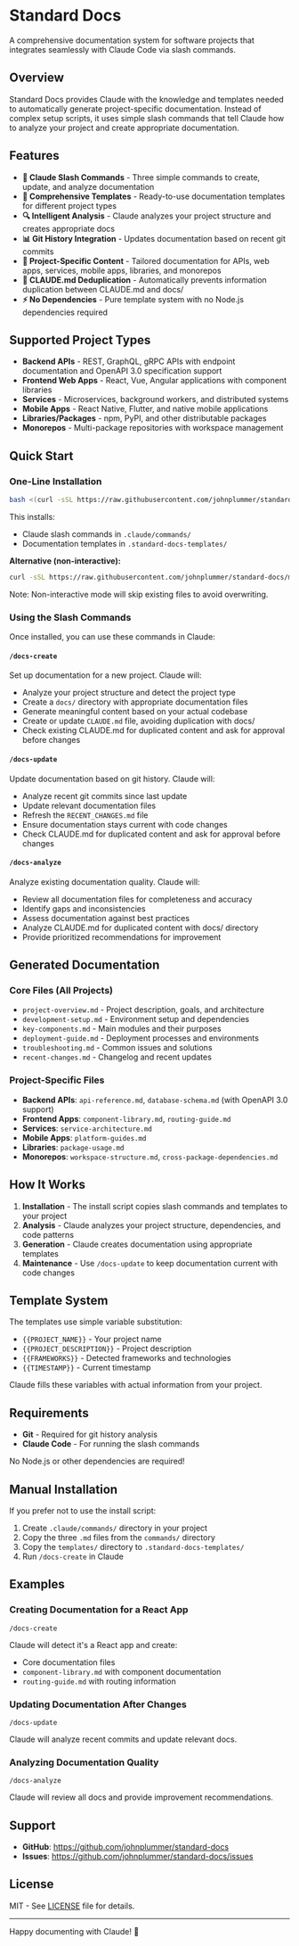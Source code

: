 # Standard Docs

A comprehensive documentation system for software projects that integrates seamlessly with Claude Code via slash commands.

## Overview

Standard Docs provides Claude with the knowledge and templates needed to automatically generate project-specific documentation. Instead of complex setup scripts, it uses simple slash commands that tell Claude how to analyze your project and create appropriate documentation.

## Features

- **🤖 Claude Slash Commands** - Three simple commands to create, update, and analyze documentation
- **📝 Comprehensive Templates** - Ready-to-use documentation templates for different project types
- **🔍 Intelligent Analysis** - Claude analyzes your project structure and creates appropriate docs
- **📊 Git History Integration** - Updates documentation based on recent git commits
- **🎯 Project-Specific Content** - Tailored documentation for APIs, web apps, services, mobile apps, libraries, and monorepos
- **🔄 CLAUDE.md Deduplication** - Automatically prevents information duplication between CLAUDE.md and docs/
- **⚡ No Dependencies** - Pure template system with no Node.js dependencies required

## Supported Project Types

- **Backend APIs** - REST, GraphQL, gRPC APIs with endpoint documentation and OpenAPI 3.0 specification support
- **Frontend Web Apps** - React, Vue, Angular applications with component libraries  
- **Services** - Microservices, background workers, and distributed systems
- **Mobile Apps** - React Native, Flutter, and native mobile applications
- **Libraries/Packages** - npm, PyPI, and other distributable packages
- **Monorepos** - Multi-package repositories with workspace management

## Quick Start

### One-Line Installation

```bash
bash <(curl -sSL https://raw.githubusercontent.com/johnplummer/standard-docs/main/install.sh)
```

This installs:

- Claude slash commands in `.claude/commands/`
- Documentation templates in `.standard-docs-templates/`

**Alternative (non-interactive):**
```bash
curl -sSL https://raw.githubusercontent.com/johnplummer/standard-docs/main/install.sh | bash
```
Note: Non-interactive mode will skip existing files to avoid overwriting.

### Using the Slash Commands

Once installed, you can use these commands in Claude:

#### `/docs-create`

Set up documentation for a new project. Claude will:

- Analyze your project structure and detect the project type
- Create a `docs/` directory with appropriate documentation files
- Generate meaningful content based on your actual codebase
- Create or update `CLAUDE.md` file, avoiding duplication with docs/
- Check existing CLAUDE.md for duplicated content and ask for approval before changes

#### `/docs-update`

Update documentation based on git history. Claude will:

- Analyze recent git commits since last update
- Update relevant documentation files
- Refresh the `RECENT_CHANGES.md` file
- Ensure documentation stays current with code changes
- Check CLAUDE.md for duplicated content and ask for approval before changes

#### `/docs-analyze`

Analyze existing documentation quality. Claude will:

- Review all documentation files for completeness and accuracy
- Identify gaps and inconsistencies
- Assess documentation against best practices
- Analyze CLAUDE.md for duplicated content with docs/ directory
- Provide prioritized recommendations for improvement

## Generated Documentation

### Core Files (All Projects)

- `project-overview.md` - Project description, goals, and architecture
- `development-setup.md` - Environment setup and dependencies
- `key-components.md` - Main modules and their purposes
- `deployment-guide.md` - Deployment processes and environments
- `troubleshooting.md` - Common issues and solutions
- `recent-changes.md` - Changelog and recent updates

### Project-Specific Files

- **Backend APIs**: `api-reference.md`, `database-schema.md` (with OpenAPI 3.0 support)
- **Frontend Apps**: `component-library.md`, `routing-guide.md`
- **Services**: `service-architecture.md`
- **Mobile Apps**: `platform-guides.md`
- **Libraries**: `package-usage.md`
- **Monorepos**: `workspace-structure.md`, `cross-package-dependencies.md`

## How It Works

1. **Installation** - The install script copies slash commands and templates to your project
2. **Analysis** - Claude analyzes your project structure, dependencies, and code patterns
3. **Generation** - Claude creates documentation using appropriate templates
4. **Maintenance** - Use `/docs-update` to keep documentation current with code changes

## Template System

The templates use simple variable substitution:

- `{{PROJECT_NAME}}` - Your project name
- `{{PROJECT_DESCRIPTION}}` - Project description
- `{{FRAMEWORKS}}` - Detected frameworks and technologies
- `{{TIMESTAMP}}` - Current timestamp

Claude fills these variables with actual information from your project.

## Requirements

- **Git** - Required for git history analysis
- **Claude Code** - For running the slash commands

No Node.js or other dependencies are required!

## Manual Installation

If you prefer not to use the install script:

1. Create `.claude/commands/` directory in your project
2. Copy the three `.md` files from the `commands/` directory
3. Copy the `templates/` directory to `.standard-docs-templates/`
4. Run `/docs-create` in Claude

## Examples

### Creating Documentation for a React App

```text
/docs-create
```

Claude will detect it's a React app and create:

- Core documentation files
- `component-library.md` with component documentation
- `routing-guide.md` with routing information

### Updating Documentation After Changes

```text
/docs-update
```

Claude will analyze recent commits and update relevant docs.

### Analyzing Documentation Quality

```text
/docs-analyze
```

Claude will review all docs and provide improvement recommendations.

## Support

- **GitHub**: <https://github.com/johnplummer/standard-docs>
- **Issues**: <https://github.com/johnplummer/standard-docs/issues>

## License

MIT - See [LICENSE](LICENSE) file for details.

---

Happy documenting with Claude! 🎉
